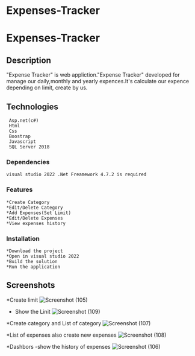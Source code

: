 # Expenses-Tracker
# Expenses-Tracker

## Description

  "Expense Tracker" is web appliction."Expense Tracker" developed for manage our daily,monthly and yearly expences.It's calculate our expence depending on limit, create by us.

## Technologies
     Asp.net(c#) 
     Html
     Css
     Boostrap
     Javascript
     SQL Server 2018

### Dependencies

    visual studio 2022 .Net Freamework 4.7.2 is required

### Features
    *Create Category
    *Edit/Delete Category
    *Add Expenses(Set Limit)
    *Edit/Delete Expenses
    *View expenses history

### Installation
    *Download the project
    *Open in visual studio 2022
    *Build the solution
    *Run the application


## Screenshots
*Create limit
![Screenshot (105)](https://user-images.githubusercontent.com/86607648/212488575-68c5bdf9-442c-4168-9733-fcec680c265a.png)




* Show the Linit
![Screenshot (109)](https://user-images.githubusercontent.com/86607648/212488580-26a6cfa2-71c7-4cb1-b9f8-a4d36b7747ca.png)




*Create category and List of category
![Screenshot (107)](https://user-images.githubusercontent.com/86607648/212488583-0da2adfa-d684-45ff-ad16-26ea66d277c1.png)




*List of expenses also create new expenses
![Screenshot (108)](https://user-images.githubusercontent.com/86607648/212488600-5d905232-798f-4b00-8053-fad2d7773711.png)




*Dashbors
 -show the history of expenses
![Screenshot (106)](https://user-images.githubusercontent.com/86607648/212488612-0cf3cc53-7a5f-4d61-803f-69ea07fc5a34.png)




